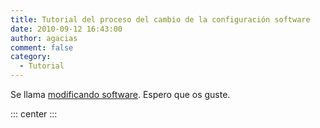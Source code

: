 ```yaml
---
title: Tutorial del proceso del cambio de la configuración software
date: 2010-09-12 16:43:00
author: agacias
comment: false
category:
  - Tutorial
---
```


Se llama [modificando software](http://www.youtube.com/v/FNAOaUa8ysI). Espero que os guste.

::: center
<YouTube id="FNAOaUa8ysI" />
:::
